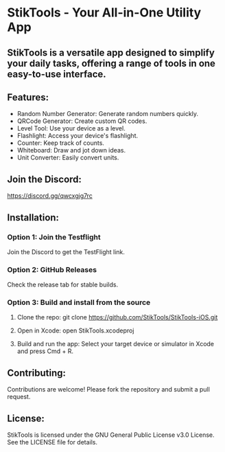 # StikTools - Your All-in-One Utility App

## StikTools is a versatile app designed to simplify your daily tasks, offering a range of tools in one easy-to-use interface.

## Features:
- Random Number Generator: Generate random numbers quickly.
- QRCode Generator: Create custom QR codes.
- Level Tool: Use your device as a level.
- Flashlight: Access your device's flashlight.
- Counter: Keep track of counts.
- Whiteboard: Draw and jot down ideas.
- Unit Converter: Easily convert units.

## Join the Discord:
https://discord.gg/qwcxgjg7rc

## Installation:
### Option 1: Join the Testflight
   Join the Discord to get the TestFlight link.
   
### Option 2: GitHub Releases
   Check the release tab for stable builds.

### Option 3: Build and install from the source
1. Clone the repo:
   git clone https://github.com/StikTools/StikTools-iOS.git

3. Open in Xcode:
   open StikTools.xcodeproj

4. Build and run the app:
   Select your target device or simulator in Xcode and press Cmd + R.

## Contributing:
Contributions are welcome! Please fork the repository and submit a pull request.

## License:
StikTools is licensed under the GNU General Public License v3.0 License. See the LICENSE file for details.
